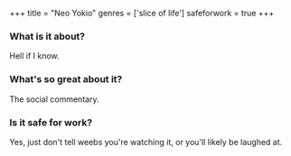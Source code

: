 +++
title = "Neo Yokio"
genres = ['slice of life']
safeforwork = true
+++

### What is it about?

Hell if I know.

### What's so great about it?

The social commentary.

### Is it safe for work?

Yes, just don't tell weebs you're watching it, or you'll likely be laughed at.
